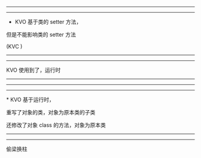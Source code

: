 

<hr>

<hr>


* KVO 基于类的 setter 方法，

但是不能影响类的 setter 方法 

(KVC )



<hr>



<hr>


KVO 使用到了，运行时


<hr>


<hr>




<hr>
* KVO 基于运行时，


重写了对象的类，对象为原本类的子类


还修改了对象 class 的方法，对象为原本类




<hr>


<hr>


偷梁换柱

